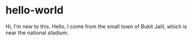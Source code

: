 # hello-world
Hi, I'm new to this.
Hello, I come from the small town of Bukit Jalil, which is near the national stadium.
